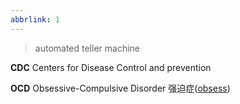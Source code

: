 ```yaml
---
abbrlink: 1
---
```

> automated teller machine

**CDC**
Centers for Disease Control and prevention

**OCD**
Obsessive-Compulsive Disorder 强迫症([obsess](obsess.md))
